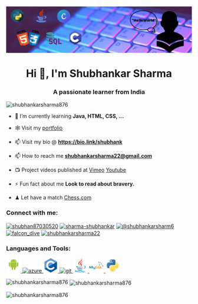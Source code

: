 <img align="center" src="https://raw.githubusercontent.com/shubhankarsharma876/shubhankarsharma876/main/banner.png"/></a>
<h1 align="center">Hi 👋, I'm Shubhankar Sharma</h1>
<h3 align="center">A passionate learner from India</h3>

<p align="left"> <img src="https://komarev.com/ghpvc/?username=shubhankarsharma876&label=Profile%20views&color=0e75b6&style=flat" alt="shubhankarsharma876" /> </p>

- 🌱 I’m currently learning **Java, HTML, CSS, ...**

- 🕸 Visit my [portfolio](https://shubhankarsharma876.github.io/Portfolio/)

- 📫 Visit my bio @ **https://bio.link/shubhank**

- 📫 How to reach me **shubhankarsharma22@gmail.com**

- 📺 Project videos published at [Vimeo](https://vimeo.com/shubhankar) [Youtube](https://www.youtube.com/@shubhankar2002)

- ⚡ Fun fact about me **Look to read about bravery.**

- ♟ Let have a match [Chess.com](https://www.chess.com/member/falconfast)
<h3 align="left">Connect with me:</h3>
<p align="left">
<a href="https://twitter.com/shubhan87030520" target="blank"><img align="center" src="https://raw.githubusercontent.com/rahuldkjain/github-profile-readme-generator/master/src/images/icons/Social/twitter.svg" alt="shubhan87030520" height="30" width="40" /></a>
<a href="https://linkedin.com/in/sharma-shubhankar" target="blank"><img align="center" src="https://raw.githubusercontent.com/rahuldkjain/github-profile-readme-generator/master/src/images/icons/Social/linked-in-alt.svg" alt="sharma-shubhankar" height="30" width="40" /></a>
<a href="https://www.hackerrank.com/@shubhankarsharm6" target="blank"><img align="center" src="https://raw.githubusercontent.com/rahuldkjain/github-profile-readme-generator/master/src/images/icons/Social/hackerrank.svg" alt="@shubhankarsharm6" height="30" width="40" /></a>
<a href="https://www.leetcode.com/falcon_dive" target="blank"><img align="center" src="https://raw.githubusercontent.com/rahuldkjain/github-profile-readme-generator/master/src/images/icons/Social/leet-code.svg" alt="falcon_dive" height="30" width="40" /></a>
<a href="https://auth.geeksforgeeks.org/user/shubhankarsharma22" target="blank"><img align="center" src="https://raw.githubusercontent.com/rahuldkjain/github-profile-readme-generator/master/src/images/icons/Social/geeks-for-geeks.svg" alt="shubhankarsharma22" height="30" width="40" /></a>
</p>

<h3 align="left">Languages and Tools:</h3>
<p align="left"> <a href="https://developer.android.com" target="_blank"> <img src="https://raw.githubusercontent.com/devicons/devicon/master/icons/android/android-original-wordmark.svg" alt="android" width="40" height="40"/> </a> <a href="https://azure.microsoft.com/en-in/" target="_blank"> <img src="https://www.vectorlogo.zone/logos/microsoft_azure/microsoft_azure-icon.svg" alt="azure" width="40" height="40"/> </a> <a href="https://www.cprogramming.com/" target="_blank"> <img src="https://raw.githubusercontent.com/devicons/devicon/master/icons/c/c-original.svg" alt="c" width="40" height="40"/> </a> <a href="https://git-scm.com/" target="_blank"> <img src="https://www.vectorlogo.zone/logos/git-scm/git-scm-icon.svg" alt="git" width="40" height="40"/> </a> <a href="https://www.java.com" target="_blank"> <img src="https://raw.githubusercontent.com/devicons/devicon/master/icons/java/java-original.svg" alt="java" width="40" height="40"/> </a> <a href="https://www.mysql.com/" target="_blank"> <img src="https://raw.githubusercontent.com/devicons/devicon/master/icons/mysql/mysql-original-wordmark.svg" alt="mysql" width="40" height="40"/> </a> <a href="https://www.python.org" target="_blank"> <img src="https://raw.githubusercontent.com/devicons/devicon/master/icons/python/python-original.svg" alt="python" width="40" height="40"/> </a> </p>

<p><img align="left" src="https://github-readme-stats.vercel.app/api/top-langs?username=shubhankarsharma876&show_icons=true&locale=en&layout=compact" alt="shubhankarsharma876" /></p>

<p>&nbsp;<img align="center" src="https://github-readme-stats.vercel.app/api?username=shubhankarsharma876&show_icons=true&locale=en" alt="shubhankarsharma876" /></p>

<p><img align="center" src="https://github-readme-streak-stats.herokuapp.com/?user=shubhankarsharma876&" alt="shubhankarsharma876" /></p>


